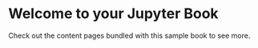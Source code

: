 # Welcome to your Jupyter Book



Check out the content pages bundled with this sample book to see more.

```{tableofcontents}
```
